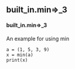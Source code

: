 ## built_in.min=>_3
#### built_in.min=>_3
An example for using min
```
a = (1, 5, 3, 9)
x = min(a)
print(x)
```